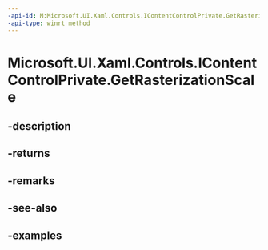 ```yaml
---
-api-id: M:Microsoft.UI.Xaml.Controls.IContentControlPrivate.GetRasterizationScale
-api-type: winrt method
---
```


# Microsoft.UI.Xaml.Controls.IContentControlPrivate.GetRasterizationScale

<!--
public float GetRasterizationScale ();
-->


## -description

## -returns

## -remarks

## -see-also

## -examples



